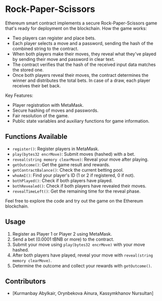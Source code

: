 # Rock-Paper-Scissors

Ethereum smart contract implements a secure Rock-Paper-Scissors game that's ready for deployment on the blockchain. 
How the game works:

- Two players can register and place bets.
- Each player selects a move and a password, sending the hash of the combined string to the contract.
- When both players make their moves, they reveal what they've played by sending their move and password in clear text.
- The contract verifies that the hash of the received input data matches the stored one.
- Once both players reveal their moves, the contract determines the winner and distributes the total bets. In case of a draw, each player receives their bet back.

Key Features:
- Player registration with MetaMask.
- Secure hashing of moves and passwords.
- Fair resolution of the game.
- Public state variables and auxiliary functions for game information.

## Functions Available

- `register()`: Register players in MetaMask.
- `play(bytes32 encrMove)`: Submit moves (hashed) with a bet.
- `reveal(string memory clearMove)`: Reveal your move after playing.
- `getOutcome()`: Get the game result and rewards.
- `getContractBalance()`: Check the current betting pool.
- `whoAmI()`: Find your player's ID (1 or 2 if registered, 0 if not).
- `bothPlayed()`: Check if both players have played.
- `bothRevealed()`: Check if both players have revealed their moves.
- `revealTimeLeft()`: Get the remaining time for the reveal phase.

Feel free to explore the code and try out the game on the Ethereum blockchain.

## Usage

1. Register as Player 1 or Player 2 using MetaMask.
2. Send a bet (0.0001 tBNB or more) to the contract.
3. Submit your move using `play(bytes32 encrMove)` with your move hashed.
4. After both players have played, reveal your move with `reveal(string memory clearMove)`.
5. Determine the outcome and collect your rewards with `getOutcome()`.

## Contributors

- [Kurmanbay Abylkair, Orynbekova Ainura, Kassymkhanov Nursultan]

